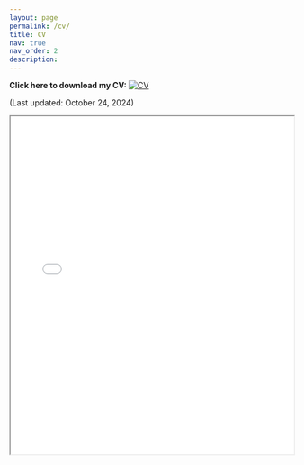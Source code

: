 ```yaml
---
layout: page
permalink: /cv/
title: CV
nav: true
nav_order: 2
description: 
---
```


**Click here to download my CV:** [![CV](https://img.icons8.com/ultraviolet/40/pdf--v1.png)](/assets/pdf/CV_Harris_Junseo_Lee.pdf)

(Last updated: October 24, 2024)
<iframe src="/assets/pdf/CV_Harris_Junseo_Lee.pdf" width="100%" height="600px">
</iframe>